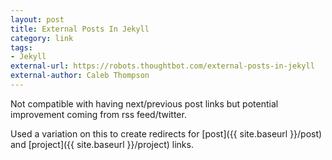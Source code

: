 ```yaml
---
layout: post
title: External Posts In Jekyll
category: link
tags:
- Jekyll
external-url: https://robots.thoughtbot.com/external-posts-in-jekyll
external-author: Caleb Thompson
---
```

Not compatible with having next/previous post links but potential improvement coming from rss feed/twitter. 

Used a variation on this to create redirects for [post]({{ site.baseurl }}/post) and [project]({{ site.baseurl }}/project) links.

